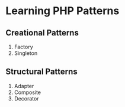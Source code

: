 # Learning PHP Patterns
## Creational Patterns
1. Factory
2. Singleton
## Structural Patterns
1. Adapter
2. Composite
3. Decorator
